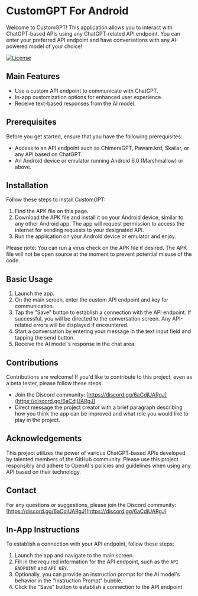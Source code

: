 # CustomGPT For Android

Welcome to CustomGPT! This application allows you to interact with ChatGPT-based APIs using any ChatGPT-related API endpoint. You can enter your preferred API endpoint and have conversations with any AI-powered model of your choice!

[![License]()]()

## Main Features

- Use a custom API endpoint to communicate with ChatGPT.
- In-app customization options for enhanced user experience.
- Receive text-based responses from the AI model.

## Prerequisites

Before you get started, ensure that you have the following prerequisites:

- Access to an API endpoint such as ChimeraGPT, Pawam.krd, Skailar, or any API based on ChatGPT.
- An Android device or emulator running Android 6.0 (Marshmallow) or above.

## Installation

Follow these steps to install CustomGPT:

1. Find the APK file on this page.
2. Download the APK file and install it on your Android device, similar to any other Android app. The app will request permission to access the internet for sending requests to your designated API.
3. Run the application on your Android device or emulator and enjoy.

Please note: You can run a virus check on the APK file if desired. The APK file will not be open source at the moment to prevent potential misuse of the code.

## Basic Usage

1. Launch the app.
2. On the main screen, enter the custom API endpoint and key for communication.
3. Tap the "Save" button to establish a connection with the API endpoint. If successful, you will be directed to the conversation screen. Any API-related errors will be displayed if encountered.
4. Start a conversation by entering your message in the text input field and tapping the send button.
5. Receive the AI model's response in the chat area.

## Contributions

Contributions are welcome! If you'd like to contribute to this project, even as a beta tester, please follow these steps:

- Join the Discord community: [https://discord.gg/6aCdjUARgJ](https://discord.gg/6aCdjUARgJ)
- Direct message the project creator with a brief paragraph describing how you think the app can be improved and what role you would like to play in the project.

## Acknowledgements

This project utilizes the power of various ChatGPT-based APIs developed by talented members of the GitHub community. Please use this project responsibly and adhere to OpenAI's policies and guidelines when using any API based on their technology.

## Contact

For any questions or suggestions, please join the Discord community: [https://discord.gg/6aCdjUARgJ](https://discord.gg/6aCdjUARgJ)

## In-App Instructions

To establish a connection with your API endpoint, follow these steps:

1. Launch the app and navigate to the main screen.
2. Fill in the required information for the API endpoint, such as the `API ENDPOINT` and `API KEY`.
3. Optionally, you can provide an instruction prompt for the AI model's behavior in the "Instruction Prompt" bubble.
4. Click the "Save" button to establish a connection to the API endpoint

